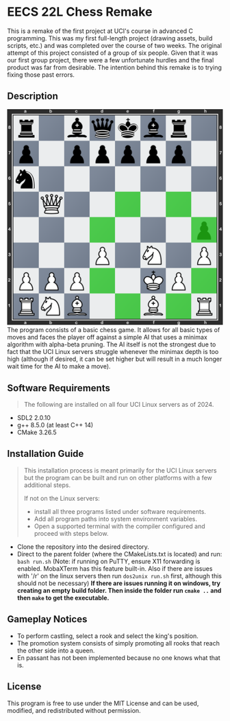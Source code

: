 #  EECS 22L Chess Remake
This is a remake of the first project at UCI's course in advanced C programming. This was my first full-length project (drawing assets, build scripts, etc.) and was completed over the course of two weeks. The original attempt of this project consisted of a group of six people. Given that it was our first group project, there were a few unfortunate hurdles and the final product was far from desirable. The intention behind this remake is to trying fixing those past errors.

## Description
![A preview of the game](/assets/preview.png)
The program consists of a basic chess game. It allows for all basic types of moves and faces the player off against a simple AI that uses a minimax algorithm with alpha-beta pruning. The AI itself is not the strongest due to fact that the UCI Linux servers struggle whenever the minimax depth is too high (although if desired, it can be set higher but will result in a much longer wait time for the AI to make a move).

## Software Requirements
> The following are installed on all four UCI Linux servers as of 2024.
- SDL2 2.0.10
- g++ 8.5.0 (at least C++ 14)
- CMake 3.26.5

## Installation Guide
> This installation process is meant primarily for the UCI Linux servers but the program can be built and run on other platforms with a few additional steps.
> 
>If not on the Linux servers:
>-  install all three programs listed under software requirements.
>-  Add all program paths into system environment variables. 
>- Open a supported terminal with the compiler configured and proceed with steps below.
- Clone the repository into the desired directory.
- Direct to the parent folder (where the CMakeLists.txt is located) and run:
` bash run.sh`
(Note: if running on PuTTY, ensure X11 forwarding is enabled. MobaXTerm has this feature built-in. Also if there are issues with '/r' on the linux servers then run `dos2unix run.sh` first, although this should not be necessary)
**If there are issues running it on windows, try creating an empty build folder. Then inside the folder run `cmake ..` and then `make` to get the executable.**


## Gameplay Notices
- To perform castling, select a rook and select the king's position.
- The promotion system consists of simply promoting all rooks that reach the other side into a queen.
- En passant has not been implemented because no one knows what that is.

## License
This program is free to use under the MIT License and can be used, modified, and redistributed without permission.
